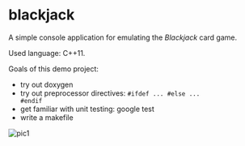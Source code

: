 # blackjack

A simple console application for emulating the <i>Blackjack</i> card game.

Used language: C++11.

Goals of this demo project:
* try out doxygen
* try out preprocessor directives: <code>#ifdef ... #else ... #endif</code>
* get familiar with unit testing: google test
* write a makefile

![pic1](https://github.com/ar1st0crat/console-blackjack/blob/master/doc/screenshot.png)
